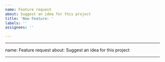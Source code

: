 ```yaml
---
name: Feature request
about: Suggest an idea for this project
title: 'New Feature: '
labels: ''
assignees: ''

---
```


---
name: Feature request
about: Suggest an idea for this project

---

<!-- ⚠️⚠️ Do Not Delete This! feature_request_template ⚠️⚠️ -->
<!-- Please read our Rules of Conduct: https://opensource.microsoft.com/codeofconduct/ -->
<!-- Please search existing issues to avoid creating duplicates. -->

<!-- Describe the feature you'd like. -->

